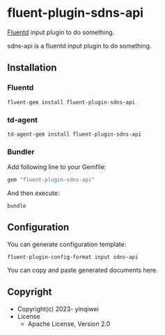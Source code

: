 # fluent-plugin-sdns-api

[Fluentd](https://fluentd.org/) input plugin to do something.

sdns-api is a fluentd input plugin to do something.

## Installation

### Fluentd

```shell
fluent-gem install fluent-plugin-sdns-api
```

### td-agent
  
```shell
td-agent-gem install fluent-plugin-sdns-api
```

### Bundler

Add following line to your Gemfile:

```ruby
gem "fluent-plugin-sdns-api"
```

And then execute:

```shell
bundle
```

## Configuration

You can generate configuration template:

```shell
fluent-plugin-config-format input sdns-api
```

You can copy and paste generated documents here.

## Copyright

* Copyright(c) 2023- yinqiwei
* License
  * Apache License, Version 2.0
